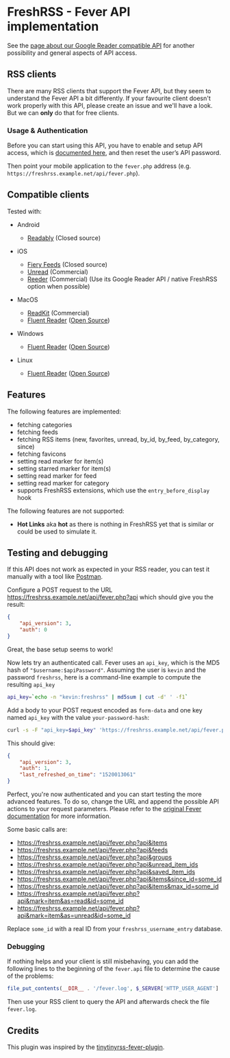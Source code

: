 # FreshRSS - Fever API implementation

See the [page about our Google Reader compatible API](06_Mobile_access.md) for another possibility
and general aspects of API access.

## RSS clients

There are many RSS clients that support the Fever API, but they seem to understand the Fever API a bit differently.
If your favourite client doesn't work properly with this API, please create an issue and we'll have a look.
But we can **only** do that for free clients.

### Usage & Authentication

Before you can start using this API, you have to enable and setup API access, which is [documented here](https://freshrss.github.io/FreshRSS/en/users/06_Mobile_access.html),
and then reset the user’s API password.

Then point your mobile application to the `fever.php` address (e.g. `https://freshrss.example.net/api/fever.php`).

## Compatible clients

Tested with:

* Android
  * [Readably](https://play.google.com/store/apps/details?id=com.isaiasmatewos.readably) (Closed source)

* iOS
  * [Fiery Feeds](https://apps.apple.com/app/fiery-feeds-rss-reader/id1158763303) (Closed source)
  * [Unread](https://apps.apple.com/app/unread-rss-reader/id1252376153) (Commercial)
  * [Reeder](https://www.reederapp.com/) (Commercial) (Use its Google Reader API / native FreshRSS option when possible)

* MacOS
  * [ReadKit](https://apps.apple.com/app/readkit/id588726889) (Commercial)
  * [Fluent Reader](https://hyliu.me/fluent-reader/) ([Open Source](https://github.com/yang991178/fluent-reader))

* Windows
  * [Fluent Reader](https://hyliu.me/fluent-reader/) ([Open Source](https://github.com/yang991178/fluent-reader))

* Linux
  * [Fluent Reader](https://hyliu.me/fluent-reader/) ([Open Source](https://github.com/yang991178/fluent-reader))

## Features

The following features are implemented:

* fetching categories
* fetching feeds
* fetching RSS items (new, favorites, unread, by_id, by_feed, by_category, since)
* fetching favicons
* setting read marker for item(s)
* setting starred marker for item(s)
* setting read marker for feed
* setting read marker for category
* supports FreshRSS extensions, which use the `entry_before_display` hook

The following features are not supported:

* **Hot Links** aka **hot** as there is nothing in FreshRSS yet that is similar or could be used to simulate it.

## Testing and debugging

If this API does not work as expected in your RSS reader, you can test it manually with a tool like [Postman](https://www.getpostman.com/).

Configure a POST request to the URL https://freshrss.example.net/api/fever.php?api which should give you the result:
```json
{
	"api_version": 3,
	"auth": 0
}
```
Great, the base setup seems to work!

Now lets try an authenticated call. Fever uses an `api_key`, which is the MD5 hash of `"$username:$apiPassword"`.
Assuming the user is `kevin` and the password `freshrss`, here is a command-line example to compute the resulting `api_key`

```sh
api_key=`echo -n "kevin:freshrss" | md5sum | cut -d' ' -f1`
```

Add a body to your POST request encoded as `form-data` and one key named `api_key` with the value `your-password-hash`:

```sh
curl -s -F "api_key=$api_key" 'https://freshrss.example.net/api/fever.php?api'
```

This should give:
```json
{
	"api_version": 3,
	"auth": 1,
	"last_refreshed_on_time": "1520013061"
}
```
Perfect, you're now authenticated and you can start testing the more advanced features. To do so, change the URL and append the possible API actions to your request parameters. Please refer to the [original Fever documentation](https://feedafever.com/api) for more information.

Some basic calls are:

* https://freshrss.example.net/api/fever.php?api&items
* https://freshrss.example.net/api/fever.php?api&feeds
* https://freshrss.example.net/api/fever.php?api&groups
* https://freshrss.example.net/api/fever.php?api&unread_item_ids
* https://freshrss.example.net/api/fever.php?api&saved_item_ids
* https://freshrss.example.net/api/fever.php?api&items&since_id=some_id
* https://freshrss.example.net/api/fever.php?api&items&max_id=some_id
* https://freshrss.example.net/api/fever.php?api&mark=item&as=read&id=some_id
* https://freshrss.example.net/api/fever.php?api&mark=item&as=unread&id=some_id

Replace `some_id` with a real ID from your `freshrss_username_entry` database.

### Debugging

If nothing helps and your client is still misbehaving, you can add the following lines to the beginning of the `fever.api` file to determine the cause of the problems:

```php
file_put_contents(__DIR__ . '/fever.log', $_SERVER['HTTP_USER_AGENT'] . ': ' . json_encode($_REQUEST) . PHP_EOL, FILE_APPEND);
```

Then use your RSS client to query the API and afterwards check the file `fever.log`.

## Credits

This plugin was inspired by the [tinytinyrss-fever-plugin](https://github.com/dasmurphy/tinytinyrss-fever-plugin).
